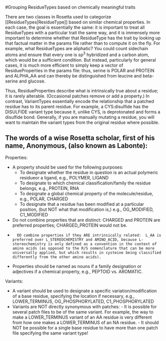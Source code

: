 #Grouping ResidueTypes based on chemically meaningful traits

There are two classes in Rosetta used to categorize [[ResidueTypes|ResidueType]] based on similar chemical properties.
In each case, the goal is essentially the same: it is important to treat all ResidueTypes with a particular trait the same way, and it is immensely more important to determine whether that ResidueType has the trait by looking up that factual matter in the params file rather than to compute it on the fly.
For example, what ResidueTypes are aliphatic?
You could count sidechain atoms and ensure that every one is sp<sup>3</sup> hybridized and a carbon atom, which would be a sufficient condition.
But instead, particularly for general cases, it is much more efficient to simply keep a vector of ResidueProperties in the params file: thus, serine is POLAR and PROTEIN and ALPHA_AA and can thereby be distinguished from leucine and beta-serine and glucose.

Thus, ResidueProperties describe what is intrinsically true about a residue; it is rarely alterable.
(Occasional patches remove or add a property.)
In contrast, VariantTypes essentially encode the relationship that a patched residue has to its parent residue. For example, a CYS:disulfide has the DISULFIDE variant type because it, unlike CYS, is deprotonated and forms a disulfide bond.
Generally, if you are manually mutating a residue, you will want to maintain the variant types from the original residue where possible.

## The words of a wise Rosetta scholar, first of his name, Anonymous, (also known as Labonte): 

Properties:
-	A property should be used for the following purposes:
	- To designate whether the residue in question is an actual polymeric residueor a ligand, e.g., POLYMER, LIGAND
	- To designate to which chemical classification/family the residue belongs, e.g., PROTEIN, RNA
	- To designate a global chemical property of the molecule/residue, e.g., POLAR, CHARGED
	- To designate that a residue has been modified at a particular position, (but NOT what that modification is,) e.g., OG_MODIFIED, C1_MODIFIED
-	Do not combine properties that are distinct:  CHARGED and PROTEIN are preferred properties; CHARGED_PROTEIN would not be.
-       DO combine properties if they ARE intrinsically related:  L_AA is preferred over L_STEREOCHEMISTRY and AMINO_ACID, because L-stereochemistry is only defined as a convention in the context of amino acids (as opposed to the R/S nomenclature that can be more universally applied, but which results in cysteine being classified differently from the other amino acids).
-	Properties should be named as nouns if a family designation or adjectives if a chemical property, e.g., PEPTOID vs. AROMATIC.

Variants:
-	 A variant should be used to designate a specific variation/modification of a base residue, specifying the location if necessary, e.g., LOWER_TERMINUS, OG_PHOSPHORYLATED, C1_PHOSPHORYLATED
-	 Variants are NOT directly synonymous with patches:
	- It is possible for several patch files to be of the same variant. For example, the way to make a LOWER_TERMINUS variant of an AA residue is very different from how one makes a LOWER_TERMINUS of an NA residue.
	- It should NOT be possible for a single base residue to have more than one patch file specifying the same variant type!

